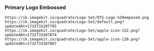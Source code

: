 ### Primary Logo Embossed

    https://ik.imagekit.io/quadrate/Logo-Set/QTS-Logo-%20emposed.png
    https://ik.imagekit.io/quadrate/Logo-Set/default.png?updatedAt=1732733107795
    https://ik.imagekit.io/quadrate/Logo-Set/apple-icon-152.png?updatedAt=1732733107874
    https://ik.imagekit.io/quadrate/Logo-Set/apple-icon-120.png?updatedAt=1732733107867